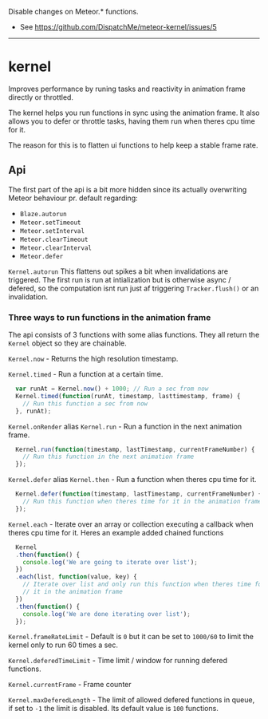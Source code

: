 Disable changes on Meteor.* functions.
- See https://github.com/DispatchMe/meteor-kernel/issues/5

------------------
kernel
======

Improves performance by runing tasks and reactivity in animation frame directly or throttled.

The kernel helps you run functions in sync using the animation frame. It also allows you to defer or throttle tasks, having them run when theres cpu time for it.

The reason for this is to flatten ui functions to help keep a stable frame rate.

## Api
The first part of the api is a bit more hidden since its actually overwriting Meteor behaviour pr. default regarding:

* `Blaze.autorun`
* `Meteor.setTimeout`
* `Meteor.setInterval`
* `Meteor.clearTimeout`
* `Meteor.clearInterval`
* `Meteor.defer`

`Kernel.autorun` This flattens out spikes a bit when invalidations are triggered. The first run is run at intialization but is otherwise async / defered, so the computation isnt run just af triggering `Tracker.flush()` or an invalidation.

### Three ways to run functions in the animation frame
The api consists of 3 functions with some alias functions. They all return the `Kernel` object so they are chainable.

`Kernel.now` - Returns the high resolution timestamp.

`Kernel.timed` - Run a function at a certain time.
```js
  var runAt = Kernel.now() + 1000; // Run a sec from now
  Kernel.timed(function(runAt, timestamp, lasttimestamp, frame) {
    // Run this function a sec from now
  }, runAt);
```

`Kernel.onRender` alias `Kernel.run` - Run a function in the next animation frame.
```js
  Kernel.run(function(timestamp, lastTimestamp, currentFrameNumber) {
    // Run this function in the next animation frame
  });
```

`Kernel.defer` alias `Kernel.then` - Run a function when theres cpu time for it.
```js
  Kernel.defer(function(timestamp, lastTimestamp, currentFrameNumber) {
    // Run this function when theres time for it in the animation frame
  });
```

`Kernel.each` - Iterate over an array or collection executing a callback when theres cpu time for it.
Heres an example added chained functions
```js
  Kernel
  .then(function() {
    console.log('We are going to iterate over list');
  })
  .each(list, function(value, key) {
    // Iterate over list and only run this function when theres time for
    // it in the animation frame
  })
  .then(function() {
    console.log('We are done iterating over list');
  });
```

`Kernel.frameRateLimit` - Default is `0` but it can be set to `1000/60` to limit the kernel only to run 60 times a sec.

`Kernel.deferedTimeLimit` - Time limit / window for running defered functions.

`Kernel.currentFrame` - Frame counter

`Kernel.maxDeferedLength` - The limit of allowed defered functions in queue, if set to `-1` the limit is disabled. Its default value is `100` functions.
